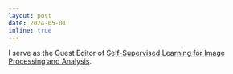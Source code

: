 ```yaml
---
layout: post
date: 2024-05-01
inline: true
---
```


I serve as the Guest Editor of [Self-Supervised Learning for Image Processing and Analysis](https://www.mdpi.com/journal/jimaging/special_issues/M025YG9VDV).
